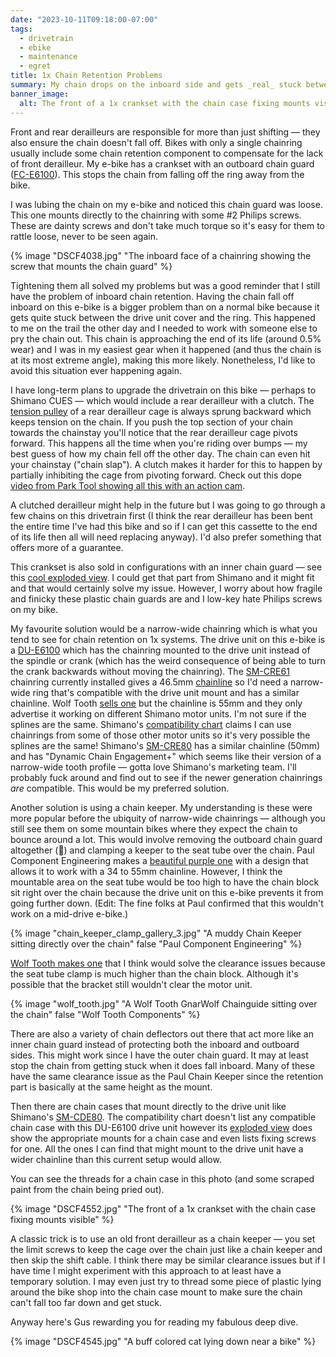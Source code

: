 ```yaml
---
date: "2023-10-11T09:18:00-07:00"
tags:
  - drivetrain
  - ebike
  - maintenance
  - egret
title: 1x Chain Retention Problems
summary: My chain drops on the inboard side and gets _real_ stuck between the motor and chainring. There's a bunch of different solutions but none of them are perfect.
banner_image:
  alt: The front of a 1x crankset with the chain case fixing mounts visible
---
```


Front and rear derailleurs are responsible for more than just shifting — they also ensure the chain doesn't fall off. Bikes with only a single chainring usually include some chain retention component to compensate for the lack of front derailleur. My e-bike has a crankset with an outboard chain guard ([FC-E6100](https://bike.shimano.com/en-US/product/component/city---trekking-e-bike-e6100-series/FC-E6100.html)). This stops the chain from falling off the ring away from the bike.

I was lubing the chain on my e-bike and noticed this chain guard was loose. This one mounts directly to the chainring with some #2 Philips screws. These are dainty screws and don't take much torque so it's easy for them to rattle loose, never to be seen again.

{% image "DSCF4038.jpg" "The inboard face of a chainring showing the screw that mounts the chain guard" %}

Tightening them all solved my problems but was a good reminder that I still have the problem of inboard chain retention. Having the chain fall off inboard on this e-bike is a bigger problem than on a normal bike because it gets quite stuck between the drive unit cover and the ring. This happened to me on the trail the other day and I needed to work with someone else to pry the chain out. This chain is approaching the end of its life (around 0.5% wear) and I was in my easiest gear when it happened (and thus the chain is at its most extreme angle), making this more likely. Nonetheless, I'd like to avoid this situation ever happening again.

I have long-term plans to upgrade the drivetrain on this bike — perhaps to Shimano CUES — which would include a rear derailleur with a clutch. The [tension pulley](https://www.parktool.com/en-us/blog/repair-help/how-a-rear-derailleur-works) of a rear derailleur cage is always sprung backward which keeps tension on the chain. If you push the top section of your chain towards the chainstay you'll notice that the rear derailleur cage pivots forward. This happens all the time when you're riding over bumps — my best guess of how my chain fell off the other day. The chain can even hit your chainstay ("chain slap"). A clutch makes it harder for this to happen by partially inhibiting the cage from pivoting forward. Check out this dope [video from Park Tool showing all this with an action cam](https://www.youtube.com/watch?v=fmYG26okK_E).

A clutched derailleur might help in the future but I was going to go through a few chains on this drivetrain first (I think the rear derailleur has been bent the entire time I've had this bike and so if I can get this cassette to the end of its life then all will need replacing anyway). I'd also prefer something that offers more of a guarantee.

This crankset is also sold in configurations with an inner chain guard — see this [cool exploded view](https://si.shimano.com/en/ev/FC-E6100-4439). I could get that part from Shimano and it might fit and that would certainly solve my issue. However, I worry about how fragile and finicky these plastic chain guards are and I low-key hate Philips screws on my bike.

My favourite solution would be a narrow-wide chainring which is what you tend to see for chain retention on 1x systems. The drive unit on this e-bike is a [DU-E6100](https://bike.shimano.com/en-US/product/component/city---trekking-e-bike-e6100-series/DU-E6100.html) which has the chainring mounted to the drive unit instead of the spindle or crank (which has the weird consequence of being able to turn the crank backwards without moving the chainring). The [SM-CRE61](https://bike.shimano.com/en-US/product/component/city---trekking-e-bike-e6100-series/SM-CRE61.html) chainring currently installed gives a 46.5mm [chainline](https://www.parktool.com/en-us/blog/repair-help/chainline-concepts) so I'd need a narrow-wide ring that's compatible with the drive unit mount and has a similar chainline. Wolf Tooth [sells one](https://www.wolftoothcomponents.com/products/direct-mount-chainrings-shimano-e-bike-motor?variant=40023284023331) but the chainline is 55mm and they only advertise it working on different Shimano motor units. I'm not sure if the splines are the same. Shimano's [compatibility chart](https://productinfo.shimano.com/#/com?cid=C-431&acid=C-657) claims I can use chainrings from some of those other motor units so it's very possible the splines are the same! Shimano's [SM-CRE80](https://bike.shimano.com/en-US/product/component/ep6-ep600/SM-CRE80.html) has a similar chainline (50mm) and has "Dynamic Chain Engagement+" which seems like their version of a narrow-wide tooth profile — gotta love Shimano's marketing team. I'll probably fuck around and find out to see if the newer generation chainrings _are_ compatible. This would be my preferred solution.

Another solution is using a chain keeper. My understanding is these were more popular before the ubiquity of narrow-wide chainrings — although you still see them on some mountain bikes where they expect the chain to bounce around a lot. This would involve removing the outboard chain guard altogether (💯) and clamping a keeper to the seat tube over the chain. Paul Component Engineering makes a [beautiful purple one](https://www.paulcomp.com/shop/components/drivetrain/chain-keepers/chain-keeper/) with a design that allows it to work with a 34 to 55mm chainline. However, I think the mountable area on the seat tube would be too high to have the chain block sit right over the chain because the drive unit on this e-bike prevents it from going further down. (Edit: The fine folks at Paul confirmed that this wouldn't work on a mid-drive e-bike.)

{% image "chain_keeper_clamp_gallery_3.jpg" "A muddy Chain Keeper sitting directly over the chain" false "Paul Component Engineering" %}

[Wolf Tooth makes one](https://www.wolftoothcomponents.com/collections/chainguides/products/gnarwolf-chainguide-seat-tube-clamp-mount) that I think would solve the clearance issues because the seat tube clamp is much higher than the chain block. Although it's possible that the bracket still wouldn't clear the motor unit.

{% image "wolf_tooth.jpg" "A Wolf Tooth GnarWolf Chainguide sitting over the chain" false "Wolf Tooth Components" %}

There are also a variety of chain deflectors out there that act more like an inner chain guard instead of protecting both the inboard and outboard sides. This might work since I have the outer chain guard. It may at least stop the chain from getting stuck when it does fall inboard. Many of these have the same clearance issue as the Paul Chain Keeper since the retention part is basically at the same height as the mount.

Then there are chain cases that mount directly to the drive unit like Shimano's [SM-CDE80](https://bike.shimano.com/en-US/product/component/mtb-ebike-e8000/SM-CDE80.html). The compatibility chart doesn't list any compatible chain case with this DU-E6100 drive unit however its [exploded view](https://si.shimano.com/en/ev/DU-E6100-4436) does show the appropriate mounts for a chain case and even lists fixing screws for one. All the ones I can find that might mount to the drive unit have a wider chainline than this current setup would allow.

You can see the threads for a chain case in this photo (and some scraped paint from the chain being pried out).

{% image "DSCF4552.jpg" "The front of a 1x crankset with the chain case fixing mounts visible" %}

A classic trick is to use an old front derailleur as a chain keeper — you set the limit screws to keep the cage over the chain just like a chain keeper and then skip the shift cable. I think there may be similar clearance issues but if I have time I might experiment with this approach to at least have a temporary solution. I may even just try to thread some piece of plastic lying around the bike shop into the chain case mount to make sure the chain can't fall too far down and get stuck.

Anyway here's Gus rewarding you for reading my fabulous deep dive.

{% image "DSCF4545.jpg" "A buff colored cat lying down near a bike" %}

